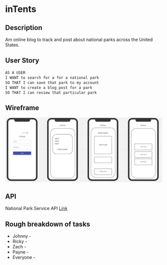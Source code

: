 # inTents

## Description

Am online blog to track and post about national parks across the United States. 

## User Story

```
AS A USER
I WANT to search for a for a national park
SO THAT I can save that park to my account
I WANT to create a blog post for a park
SO THAT I can review that particular park
```

## Wireframe

![Screenshot of Wireframe](Assets/intents-wireframe.PNG)

## API

National Park Service API [Link](https://www.nps.gov/subjects/developer/api-documentation.htm)

## Rough breakdown of tasks

* Johnny -
* Ricky -
* Zach - 
* Payne - 
* Everyone -